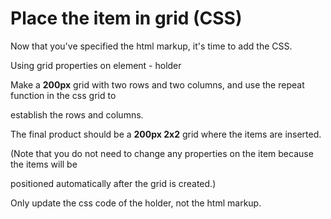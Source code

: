 # Place the item in grid (CSS)

Now that you've specified the html markup, it's time to add the CSS. 

 Using grid properties on element - holder

 Make a **200px** grid with two rows and two columns, and use the repeat function in the css grid to 

 establish the rows and columns. 
 
 
 The final product should be a **200px 2x2** grid where the items are inserted. 
 
 (Note that you do not need to change any properties on the item because the items will be 
 
 positioned automatically after the grid is created.) 
 
 Only update the css code of the holder, not the html markup.
